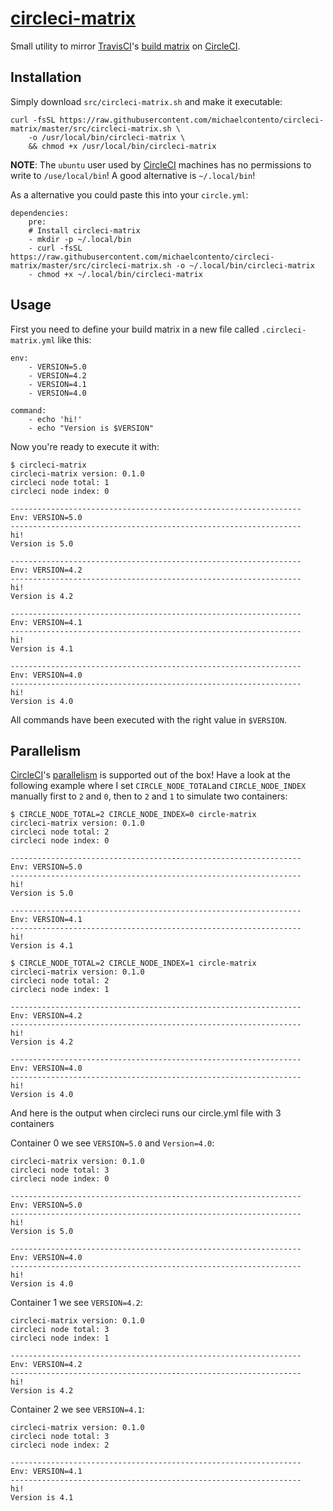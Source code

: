 [circleci-matrix][]
===================

Small utility to mirror [TravisCI][]'s [build matrix][] on [CircleCI][].

## Installation

Simply download `src/circleci-matrix.sh` and make it executable:

    curl -fsSL https://raw.githubusercontent.com/michaelcontento/circleci-matrix/master/src/circleci-matrix.sh \
        -o /usr/local/bin/circleci-matrix \
        && chmod +x /usr/local/bin/circleci-matrix


**NOTE**: The `ubuntu` user used by [CircleCI][] machines has no permissions to
write to `/use/local/bin`! A good alternative is `~/.local/bin`!

As a alternative you could paste this into your `circle.yml`:

    dependencies:
        pre:
        # Install circleci-matrix
        - mkdir -p ~/.local/bin
        - curl -fsSL https://raw.githubusercontent.com/michaelcontento/circleci-matrix/master/src/circleci-matrix.sh -o ~/.local/bin/circleci-matrix
        - chmod +x ~/.local/bin/circleci-matrix

## Usage

First you need to define your build matrix in a new file called
`.circleci-matrix.yml` like this:

    env:
        - VERSION=5.0
        - VERSION=4.2
        - VERSION=4.1
        - VERSION=4.0

    command:
        - echo 'hi!'
        - echo "Version is $VERSION"

Now you're ready to execute it with:

    $ circleci-matrix
    circleci-matrix version: 0.1.0
    circleci node total: 1
    circleci node index: 0

    -----------------------------------------------------------------
    Env: VERSION=5.0
    -----------------------------------------------------------------
    hi!
    Version is 5.0

    -----------------------------------------------------------------
    Env: VERSION=4.2
    -----------------------------------------------------------------
    hi!
    Version is 4.2

    -----------------------------------------------------------------
    Env: VERSION=4.1
    -----------------------------------------------------------------
    hi!
    Version is 4.1

    -----------------------------------------------------------------
    Env: VERSION=4.0
    -----------------------------------------------------------------
    hi!
    Version is 4.0

All commands have been executed with the right value in `$VERSION`.

## Parallelism

[CircleCI][]'s [parallelism][] is supported out of the box! Have a look at the
following example where I set `CIRCLE_NODE_TOTAL`and `CIRCLE_NODE_INDEX`
manually first to `2` and `0`, then to `2` and `1` to simulate two containers:

    $ CIRCLE_NODE_TOTAL=2 CIRCLE_NODE_INDEX=0 circle-matrix
    circleci-matrix version: 0.1.0
    circleci node total: 2
    circleci node index: 0

    -----------------------------------------------------------------
    Env: VERSION=5.0
    -----------------------------------------------------------------
    hi!
    Version is 5.0

    -----------------------------------------------------------------
    Env: VERSION=4.1
    -----------------------------------------------------------------
    hi!
    Version is 4.1

    $ CIRCLE_NODE_TOTAL=2 CIRCLE_NODE_INDEX=1 circle-matrix
    circleci-matrix version: 0.1.0
    circleci node total: 2
    circleci node index: 1

    -----------------------------------------------------------------
    Env: VERSION=4.2
    -----------------------------------------------------------------
    hi!
    Version is 4.2

    -----------------------------------------------------------------
    Env: VERSION=4.0
    -----------------------------------------------------------------
    hi!
    Version is 4.0

And here is the output when circleci runs our circle.yml file with 3 containers

Container 0 we see `VERSION=5.0` and `Version=4.0`:

    circleci-matrix version: 0.1.0
    circleci node total: 3
    circleci node index: 0

    -----------------------------------------------------------------
    Env: VERSION=5.0
    -----------------------------------------------------------------
    hi!
    Version is 5.0

    -----------------------------------------------------------------
    Env: VERSION=4.0
    -----------------------------------------------------------------
    hi!
    Version is 4.0

Container 1 we see `VERSION=4.2`:

    circleci-matrix version: 0.1.0
    circleci node total: 3
    circleci node index: 1

    -----------------------------------------------------------------
    Env: VERSION=4.2
    -----------------------------------------------------------------
    hi!
    Version is 4.2

Container 2 we see `VERSION=4.1`:

    circleci-matrix version: 0.1.0
    circleci node total: 3
    circleci node index: 2

    -----------------------------------------------------------------
    Env: VERSION=4.1
    -----------------------------------------------------------------
    hi!
    Version is 4.1

  [circleci-matrix]: https://github.com/michaelcontento/circleci-matrix
  [CircleCI]: https://circleci.com/
  [TravisCI]: https://travis-ci.org/
  [build matrix]: http://docs.travis-ci.com/user/customizing-the-build/#Build-Matrix
  [parallelism]: https://circleci.com/docs/setting-up-parallelism

